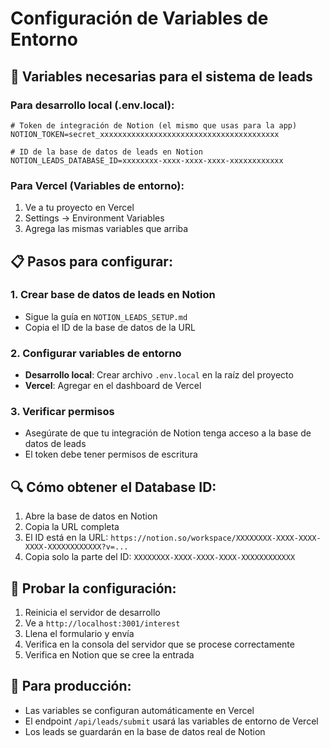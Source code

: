 # Configuración de Variables de Entorno

## 🔧 Variables necesarias para el sistema de leads

### Para desarrollo local (.env.local):
```env
# Token de integración de Notion (el mismo que usas para la app)
NOTION_TOKEN=secret_xxxxxxxxxxxxxxxxxxxxxxxxxxxxxxxxxxxxxxxx

# ID de la base de datos de leads en Notion
NOTION_LEADS_DATABASE_ID=xxxxxxxx-xxxx-xxxx-xxxx-xxxxxxxxxxxx
```

### Para Vercel (Variables de entorno):
1. Ve a tu proyecto en Vercel
2. Settings → Environment Variables
3. Agrega las mismas variables que arriba

## 📋 Pasos para configurar:

### 1. Crear base de datos de leads en Notion
- Sigue la guía en `NOTION_LEADS_SETUP.md`
- Copia el ID de la base de datos de la URL

### 2. Configurar variables de entorno
- **Desarrollo local**: Crear archivo `.env.local` en la raíz del proyecto
- **Vercel**: Agregar en el dashboard de Vercel

### 3. Verificar permisos
- Asegúrate de que tu integración de Notion tenga acceso a la base de datos de leads
- El token debe tener permisos de escritura

## 🔍 Cómo obtener el Database ID:

1. Abre la base de datos en Notion
2. Copia la URL completa
3. El ID está en la URL: `https://notion.so/workspace/XXXXXXXX-XXXX-XXXX-XXXX-XXXXXXXXXXXX?v=...`
4. Copia solo la parte del ID: `XXXXXXXX-XXXX-XXXX-XXXX-XXXXXXXXXXXX`

## 🧪 Probar la configuración:

1. Reinicia el servidor de desarrollo
2. Ve a `http://localhost:3001/interest`
3. Llena el formulario y envía
4. Verifica en la consola del servidor que se procese correctamente
5. Verifica en Notion que se cree la entrada

## 🚀 Para producción:

- Las variables se configuran automáticamente en Vercel
- El endpoint `/api/leads/submit` usará las variables de entorno de Vercel
- Los leads se guardarán en la base de datos real de Notion 